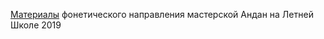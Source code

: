 [Материалы](https://agricolamz.github.io/2019_PhonDan/) фонетического направления мастерской Андан на Летней Школе 2019
